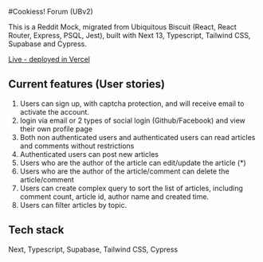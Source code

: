 #Cookiess! Forum (UBv2)

This is a Reddit Mock, migrated from Ubiquitous Biscuit (React, React Router, Express, PSQL, Jest), built with Next 13, Typescript, Tailwind CSS, Supabase and Cypress.

[Live - deployed in Vercel](https://cookiess-forum.vercel.app/)

## Current features (User stories)
1. Users can sign up, with captcha protection, and will receive email to activate the account.
2. login via email or 2 types of social login (Github/Facebook) and view their own profile page
3. Both non authenticated users and authenticated users can read articles and comments without restrictions
4. Authenticated users can post new articles
5. Users who are the author of the article can edit/update the article (*)
6. Users who are the author of the article/comment can delete the article/comment
7. Users can create complex query to sort the list of articles, including comment count, article id, author name and created time.
8. Users can filter articles by topic.

## Tech stack
Next, Typescript, Supabase, Tailwind CSS, Cypress